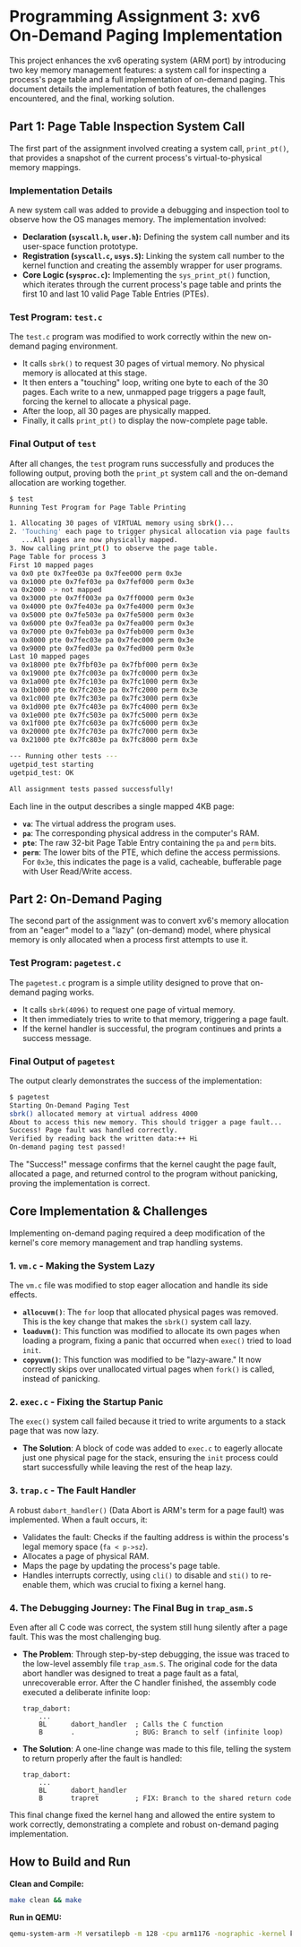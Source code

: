 # Programming Assignment 3: xv6 On-Demand Paging Implementation

This project enhances the xv6 operating system (ARM port) by introducing two key memory management features: a system call for inspecting a process's page table and a full implementation of on-demand paging. This document details the implementation of both features, the challenges encountered, and the final, working solution.

## Part 1: Page Table Inspection System Call
The first part of the assignment involved creating a system call, `print_pt()`, that provides a snapshot of the current process's virtual-to-physical memory mappings.

### Implementation Details
A new system call was added to provide a debugging and inspection tool to observe how the OS manages memory. The implementation involved:

* **Declaration (`syscall.h`, `user.h`):** Defining the system call number and its user-space function prototype.
* **Registration (`syscall.c`, `usys.S`):** Linking the system call number to the kernel function and creating the assembly wrapper for user programs.
* **Core Logic (`sysproc.c`):** Implementing the `sys_print_pt()` function, which iterates through the current process's page table and prints the first 10 and last 10 valid Page Table Entries (PTEs).

### Test Program: `test.c`
The `test.c` program was modified to work correctly within the new on-demand paging environment.

* It calls `sbrk()` to request 30 pages of virtual memory. No physical memory is allocated at this stage.
* It then enters a "touching" loop, writing one byte to each of the 30 pages. Each write to a new, unmapped page triggers a page fault, forcing the kernel to allocate a physical page.
* After the loop, all 30 pages are physically mapped.
* Finally, it calls `print_pt()` to display the now-complete page table.

### Final Output of `test`
After all changes, the `test` program runs successfully and produces the following output, proving both the `print_pt` system call and the on-demand allocation are working together.

```bash
$ test
Running Test Program for Page Table Printing

1. Allocating 30 pages of VIRTUAL memory using sbrk()...
2. 'Touching' each page to trigger physical allocation via page faults...
   ...All pages are now physically mapped.
3. Now calling print_pt() to observe the page table.
Page Table for process 3 
First 10 mapped pages 
va 0x0 pte 0x7fee03e pa 0x7fee000 perm 0x3e
va 0x1000 pte 0x7fef03e pa 0x7fef000 perm 0x3e
va 0x2000 -> not mapped
va 0x3000 pte 0x7ff003e pa 0x7ff0000 perm 0x3e
va 0x4000 pte 0x7fe403e pa 0x7fe4000 perm 0x3e
va 0x5000 pte 0x7fe503e pa 0x7fe5000 perm 0x3e
va 0x6000 pte 0x7fea03e pa 0x7fea000 perm 0x3e
va 0x7000 pte 0x7feb03e pa 0x7feb000 perm 0x3e
va 0x8000 pte 0x7fec03e pa 0x7fec000 perm 0x3e
va 0x9000 pte 0x7fed03e pa 0x7fed000 perm 0x3e
Last 10 mapped pages 
va 0x18000 pte 0x7fbf03e pa 0x7fbf000 perm 0x3e
va 0x19000 pte 0x7fc003e pa 0x7fc0000 perm 0x3e
va 0x1a000 pte 0x7fc103e pa 0x7fc1000 perm 0x3e
va 0x1b000 pte 0x7fc203e pa 0x7fc2000 perm 0x3e
va 0x1c000 pte 0x7fc303e pa 0x7fc3000 perm 0x3e
va 0x1d000 pte 0x7fc403e pa 0x7fc4000 perm 0x3e
va 0x1e000 pte 0x7fc503e pa 0x7fc5000 perm 0x3e
va 0x1f000 pte 0x7fc603e pa 0x7fc6000 perm 0x3e
va 0x20000 pte 0x7fc703e pa 0x7fc7000 perm 0x3e
va 0x21000 pte 0x7fc803e pa 0x7fc8000 perm 0x3e

--- Running other tests ---
ugetpid_test starting
ugetpid_test: OK

All assignment tests passed successfully!
````

Each line in the output describes a single mapped 4KB page:

  * **`va`**: The virtual address the program uses.
  * **`pa`**: The corresponding physical address in the computer's RAM.
  * **`pte`**: The raw 32-bit Page Table Entry containing the `pa` and `perm` bits.
  * **`perm`**: The lower bits of the PTE, which define the access permissions. For `0x3e`, this indicates the page is a valid, cacheable, bufferable page with User Read/Write access.



## Part 2: On-Demand Paging

The second part of the assignment was to convert xv6's memory allocation from an "eager" model to a "lazy" (on-demand) model, where physical memory is only allocated when a process first attempts to use it.

### Test Program: `pagetest.c`

The `pagetest.c` program is a simple utility designed to prove that on-demand paging works.

  * It calls `sbrk(4096)` to request one page of virtual memory.
  * It then immediately tries to write to that memory, triggering a page fault.
  * If the kernel handler is successful, the program continues and prints a success message.

### Final Output of `pagetest`

The output clearly demonstrates the success of the implementation:

```bash
$ pagetest
Starting On-Demand Paging Test 
sbrk() allocated memory at virtual address 4000
About to access this new memory. This should trigger a page fault...
Success! Page fault was handled correctly.
Verified by reading back the written data:++ Hi
On-demand paging test passed! 
```

The "Success\!" message confirms that the kernel caught the page fault, allocated a page, and returned control to the program without panicking, proving the implementation is correct.



## Core Implementation & Challenges

Implementing on-demand paging required a deep modification of the kernel's core memory management and trap handling systems.

### 1\. `vm.c` - Making the System Lazy

The `vm.c` file was modified to stop eager allocation and handle its side effects.

  * **`allocuvm()`**: The `for` loop that allocated physical pages was removed. This is the key change that makes the `sbrk()` system call lazy.
  * **`loaduvm()`**: This function was modified to allocate its own pages when loading a program, fixing a panic that occurred when `exec()` tried to load `init`.
  * **`copyuvm()`**: This function was modified to be "lazy-aware." It now correctly skips over unallocated virtual pages when `fork()` is called, instead of panicking.

### 2\. `exec.c` - Fixing the Startup Panic

The `exec()` system call failed because it tried to write arguments to a stack page that was now lazy.

  * **The Solution**: A block of code was added to `exec.c` to eagerly allocate just one physical page for the stack, ensuring the `init` process could start successfully while leaving the rest of the heap lazy.

### 3\. `trap.c` - The Fault Handler

A robust `dabort_handler()` (Data Abort is ARM's term for a page fault) was implemented. When a fault occurs, it:

  * Validates the fault: Checks if the faulting address is within the process's legal memory space (`fa < p->sz`).
  * Allocates a page of physical RAM.
  * Maps the page by updating the process's page table.
  * Handles interrupts correctly, using `cli()` to disable and `sti()` to re-enable them, which was crucial to fixing a kernel hang.

### 4\. The Debugging Journey: The Final Bug in `trap_asm.S`

Even after all C code was correct, the system still hung silently after a page fault. This was the most challenging bug.

  * **The Problem**: Through step-by-step debugging, the issue was traced to the low-level assembly file `trap_asm.S`. The original code for the data abort handler was designed to treat a page fault as a fatal, unrecoverable error. After the C handler finished, the assembly code executed a deliberate infinite loop:

    ```armasm
    trap_dabort:
        ...
        BL      dabort_handler  ; Calls the C function
        B       .               ; BUG: Branch to self (infinite loop)
    ```

  * **The Solution**: A one-line change was made to this file, telling the system to return properly after the fault is handled:

    ```armasm
    trap_dabort:
        ...
        BL      dabort_handler
        B       trapret         ; FIX: Branch to the shared return code
    ```

This final change fixed the kernel hang and allowed the entire system to work correctly, demonstrating a complete and robust on-demand paging implementation.



## How to Build and Run

**Clean and Compile:**

```bash
make clean && make
```

**Run in QEMU:**

```bash
qemu-system-arm -M versatilepb -m 128 -cpu arm1176 -nographic -kernel kernel.elf
```

